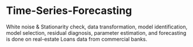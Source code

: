 # Time-Series-Forecasting
White noise &amp; Stationarity check, data transformation, model identification, model selection, residual diagnosis, parameter estimation, and forecasting is done on real-estate Loans data from commercial banks.
